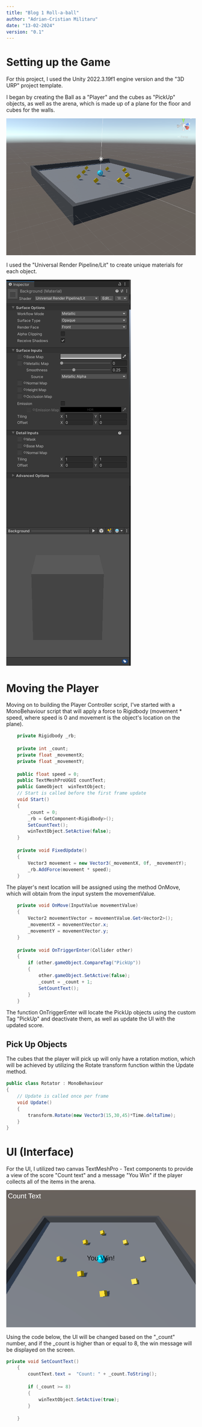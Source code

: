 ```yaml
---
title: "Blog 1 Roll-a-ball"
author: "Adrian-Cristian Militaru"
date: "13-02-2024"
version: "0.1"
---
```


# Setting up the Game

For this project, I used the Unity 2022.3.19f1 engine version and the "3D URP" project template.

I began by creating the Ball as a "Player" and the cubes as "PickUp" objects, as well as the arena, which is made up of a plane for the floor and cubes for the walls.

![Game Scene](/blog/resources/blog01/game_scene.png)

I used the "Universal Render Pipeline/Lit" to create unique materials for each object.

![Material Image](/blog/resources/blog01/Material_Image.png)

# Moving the Player

Moving on to building the Player Controller script, I've started with a MonoBehaviour script that will apply a force to Rigidbody (movement * speed, where speed is 0 and movement is the object's location on the plane).

```csharp
    private Rigidbody _rb;

    private int _count;
    private float _movementX;
    private float _movementY;

    public float speed = 0;
    public TextMeshProUGUI countText;
    public GameObject  winTextObject;
    // Start is called before the first frame update
    void Start()
    {
        _count = 0;
        _rb = GetComponent<Rigidbody>();
        SetCountText();
        winTextObject.SetActive(false);
    }

    private void FixedUpdate()
    {
        Vector3 movement = new Vector3(_movementX, 0f, _movementY);
        _rb.AddForce(movement * speed);
    }
```

The player's next location will be assigned using the method OnMove, which will obtain from the input system the movementValue.

```csharp
    private void OnMove(InputValue movementValue)
    {
        Vector2 movementVector = movementValue.Get<Vector2>();
        _movementX = movementVector.x;
        _movementY = movementVector.y;
    }

    private void OnTriggerEnter(Collider other)
    {
        if (other.gameObject.CompareTag("PickUp"))
        {
            other.gameObject.SetActive(false);
            _count = _count + 1;
            SetCountText();
        }
    }
```

The function OnTriggerEnter will locate the PickUp objects using the custom Tag "PickUp" and deactivate them, as well as update the UI with the updated score.

## Pick Up Objects

The cubes that the player will pick up will only have a rotation motion, which will be achieved by utilizing the Rotate transform function within the Update method.

```csharp
public class Rotator : MonoBehaviour
{
    // Update is called once per frame
    void Update()
    {
        transform.Rotate(new Vector3(15,30,45)*Time.deltaTime);
    }
}
```

# UI (Interface)

For the UI, I utilized two canvas TextMeshPro - Text components to provide a view of the score "Count text" and a message "You Win" if the player collects all of the items in the arena.

![UI01](/blog/resources/blog01/UI01.png)


Using the code below, the UI will be changed based on the "_count" number, and if the _count is higher than or equal to 8, the win message will be displayed on the screen.

```csharp
private void SetCountText() 
    {
        countText.text =  "Count: " + _count.ToString();

        if (_count >= 8)
        {
            winTextObject.SetActive(true);
        }
        
    }
```